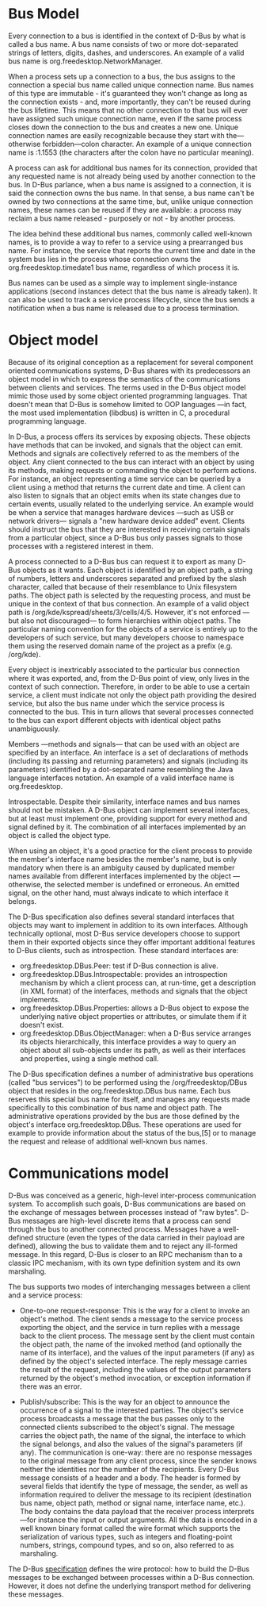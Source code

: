 # Bus Model

Every connection to a bus is identified in the context of D-Bus by what is
called a bus name. A bus name consists of two or more dot-separated strings
of letters, digits, dashes, and underscores. An example of a valid bus name
is org.freedesktop.NetworkManager.

When a process sets up a connection to a bus, the bus assigns to the connection
a special bus name called unique connection name. Bus names of this type are
immutable - it's guaranteed they won't change as long as the connection
exists - and, more importantly, they can't be reused during the bus lifetime.
This means that no other connection to that bus will ever have assigned such
unique connection name, even if the same process closes down the connection to
the bus and creates a new one. Unique connection names are easily recognizable
because they start with the—otherwise forbidden—colon character. An example of
a unique connection name is :1.1553 (the characters after the colon have no
particular meaning).

A process can ask for additional bus names for its connection, provided that
any requested name is not already being used by another connection to the bus.
In D-Bus parlance, when a bus name is assigned to a connection, it is said the
connection owns the bus name. In that sense, a bus name can't be owned by two
connections at the same time, but, unlike unique connection names, these names
can be reused if they are available: a process may reclaim a bus name
released - purposely or not - by another process.

The idea behind these additional bus names, commonly called well-known names,
is to provide a way to refer to a service using a prearranged bus name.
For instance, the service that reports the current time and date in the system
bus lies in the process whose connection owns the org.freedesktop.timedate1 bus
name, regardless of which process it is.

Bus names can be used as a simple way to implement single-instance applications
(second instances detect that the bus name is already taken). It can also be
used to track a service process lifecycle, since the bus sends a notification
when a bus name is released due to a process termination.

# Object model

Because of its original conception as a replacement for several component
oriented communications systems, D-Bus shares with its predecessors an object
model in which to express the semantics of the communications between clients
and services. The terms used in the D-Bus object model mimic those used by
some object oriented programming languages. That doesn't mean that D-Bus is
somehow limited to OOP languages —in fact, the most used implementation
(libdbus) is written in C, a procedural programming language.

In D-Bus, a process offers its services by exposing objects. These objects have
methods that can be invoked, and signals that the object can emit.
Methods and signals are collectively referred to as the members of the object.
Any client connected to the bus can interact with an object by using its
methods, making requests or commanding the object to perform actions.
For instance, an object representing a time service can be queried by a client
using a method that returns the current date and time. A client can also listen
to signals that an object emits when its state changes due to certain events,
usually related to the underlying service. An example would be when a service
that manages hardware devices —such as USB or network drivers— signals a
"new hardware device added" event. Clients should instruct the bus that they
are interested in receiving certain signals from a particular object, since a
D-Bus bus only passes signals to those processes with a registered interest in
them.

A process connected to a D-Bus bus can request it to export as many D-Bus
objects as it wants. Each object is identified by an object path, a string of
numbers, letters and underscores separated and prefixed by the slash character,
called that because of their resemblance to Unix filesystem paths.
The object path is selected by the requesting process, and must be unique in
the context of that bus connection. An example of a valid object path is
/org/kde/kspread/sheets/3/cells/4/5. However, it's not enforced —but also
not discouraged— to form hierarchies within object paths.
The particular naming convention for the objects of a service is entirely up
to the developers of such service, but many developers choose to namespace
them using the reserved domain name of the project as a prefix (e.g. /org/kde).

Every object is inextricably associated to the particular bus connection where
it was exported, and, from the D-Bus point of view, only lives in the context
of such connection. Therefore, in order to be able to use a certain service,
a client must indicate not only the object path providing the desired service,
but also the bus name under which the service process is connected to the bus.
This in turn allows that several processes connected to the bus can export
different objects with identical object paths unambiguously.

Members —methods and signals— that can be used with an object are specified by
an interface. An interface is a set of declarations of methods (including its
passing and returning parameters) and signals (including its parameters)
identified by a dot-separated name resembling the Java language interfaces
notation. An example of a valid interface name is org.freedesktop.

Introspectable. Despite their similarity, interface names and bus names should
not be mistaken. A D-Bus object can implement several interfaces, but at least
must implement one, providing support for every method and signal defined by
it. The combination of all interfaces implemented by an object is called the
object type.

When using an object, it's a good practice for the client process to provide
the member's interface name besides the member's name, but is only mandatory
when there is an ambiguity caused by duplicated member names available from
different interfaces implemented by the object —otherwise, the selected member
is undefined or erroneous. An emitted signal, on the other hand, must always
indicate to which interface it belongs.

The D-Bus specification also defines several standard interfaces that objects
may want to implement in addition to its own interfaces. Although technically
optional, most D-Bus service developers choose to support them in their
exported objects since they offer important additional features to D-Bus
clients, such as introspection. These standard interfaces are:

* org.freedesktop.DBus.Peer: test if D-Bus connection is alive.
* org.freedesktop.DBus.Introspectable: provides an introspection mechanism by
which a client process can, at run-time, get a description (in XML format) of
the interfaces, methods and signals that the object implements.
* org.freedesktop.DBus.Properties: allows a D-Bus object to expose the
underlying native object properties or attributes, or simulate them if it
doesn't exist.
* org.freedesktop.DBus.ObjectManager: when a D-Bus service arranges its
objects hierarchically, this interface provides a way to query an object
about all sub-objects under its path, as well as their interfaces and
properties, using a single method call.

The D-Bus specification defines a number of administrative bus operations
(called "bus services") to be performed using the /org/freedesktop/DBus object
that resides in the org.freedesktop.DBus bus name. Each bus reserves this
special bus name for itself, and manages any requests made specifically to
this combination of bus name and object path. The administrative operations
provided by the bus are those defined by the object's interface
org.freedesktop.DBus. These operations are used for example to provide
information about the status of the bus,[5] or to manage the request and
release of additional well-known bus names.

# Communications model
D-Bus was conceived as a generic, high-level inter-process communication
system. To accomplish such goals, D-Bus communications are based on the
exchange of messages between processes instead of "raw bytes". D-Bus messages
are high-level discrete items that a process can send through the bus to
another connected process. Messages have a well-defined structure (even the
types of the data carried in their payload are defined), allowing the bus to
validate them and to reject any ill-formed message. In this regard, D-Bus is
closer to an RPC mechanism than to a classic IPC mechanism, with its own type
definition system and its own marshaling.

The bus supports two modes of interchanging messages between a client and a
service process:

* One-to-one request-response: This is the way for a client to invoke an
object's method. The client sends a message to the service process exporting
the object, and the service in turn replies with a message back to the client
process. The message sent by the client must contain the object path, the name
of the invoked method (and optionally the name of its interface), and the
values of the input parameters (if any) as defined by the object's selected
interface. The reply message carries the result of the request, including the
values of the output parameters returned by the object's method invocation,
or exception information if there was an error.

* Publish/subscribe: This is the way for an object to announce the occurrence
of a signal to the interested parties. The object's service process broadcasts
a message that the bus passes only to the connected clients subscribed to the
object's signal. The message carries the object path, the name of the signal,
the interface to which the signal belongs, and also the values of the signal's
parameters (if any). The communication is one-way: there are no response
messages to the original message from any client process, since the sender
knows neither the identities nor the number of the recipients.
Every D-Bus message consists of a header and a body. The header is formed by
several fields that identify the type of message, the sender, as well as
information required to deliver the message to its recipient (destination bus
name, object path, method or signal name, interface name, etc.). The body
contains the data payload that the receiver process interprets —for instance
the input or output arguments. All the data is encoded in a well known binary
format called the wire format which supports the serialization of various
types, such as integers and floating-point numbers, strings, compound types,
and so on, also referred to as marshaling.

The D-Bus [specification](architecture.md) defines the wire protocol: how to build the D-Bus
messages to be exchanged between processes within a D-Bus connection.
However, it does not define the underlying transport method for delivering
these messages.

